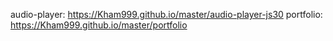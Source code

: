 audio-player: https://Kham999.github.io/master/audio-player-js30
portfolio: https://Kham999.github.io/master/portfolio
